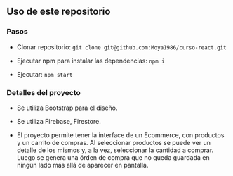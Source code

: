 ## Uso de este repositorio

### Pasos

- Clonar repositorio: `git clone git@github.com:Moya1986/curso-react.git`

- Ejecutar npm para instalar las dependencias: `npm i`

- Ejecutar: `npm start`


### Detalles del proyecto
- Se utiliza Bootstrap para el diseño.

- Se utiliza Firebase, Firestore.

- El proyecto permite tener la interface de un Ecommerce, con productos y un carrito de compras. Al seleccionar productos se puede ver un detalle de los mismos y, a la vez, seleccionar la cantidad a comprar. Luego se genera una órden de compra que no queda guardada en ningún lado más allá de aparecer en pantalla.
